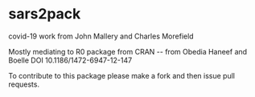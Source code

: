 # sars2pack
covid-19 work from John Mallery and Charles Morefield

Mostly mediating to R0 package from CRAN -- from Obedia Haneef and Boelle DOI 10.1186/1472-6947-12-147

To contribute to this package please make a fork and then issue pull requests.
